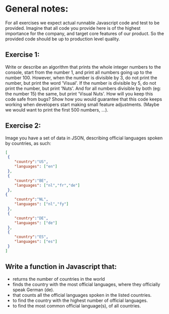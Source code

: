 # General notes: 

For all exercises we expect actual runnable Javascript code and test to be
provided. Imagine that all code you provide here is of the highest importance for the company,
and target core features of our product. So the provided code should be up to production level
quality.

## Exercise 1:

Write or describe an algorithm that prints the whole integer numbers to the console, start
from the number 1, and print all numbers going up to the number 100.
However, when the number is divisible by 3, do not print the number, but print the word
'Visual'. If the number is divisible by 5, do not print the number, but print 'Nuts'. And for all
numbers divisible by both (eg: the number 15) the same, but print 'Visual Nuts'.
How will you keep this code safe from bugs? Show how you would guarantee that this code
keeps working when developers start making small feature adjustments. (Maybe we would
want to print the first 500 numbers, ...).


## Exercise 2:

Image you have a set of data in JSON, describing official languages spoken by countries, as
such:
```json
[
 {
    "country":"US",
    "languages": ["en"]
 },
 {
    "country":"BE",
    "languages": ["nl","fr","de"]
 },
{
    "country":"NL",
    "languages": ["nl","fy"]
 },
 {
    "country":"DE",
    "languages": ["de"]
 },
 {
    "country":"ES",
    "languages": ["es"]
 }
]
```


## Write a function in Javascript that:
- returns the number of countries in the world
- finds the country with the most official languages, where they officially speak German (de).
- that counts all the official languages spoken in the listed countries.
- to find the country with the highest number of official languages.
- to find the most common official language(s), of all countries.